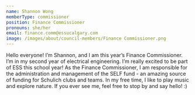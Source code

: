 ```yaml
---
name: Shannon Wong
memberType: commissioner
position: Finance Commissioner
pronouns: she/her
email: finance.comm@essucalgary.com
image: /images/about/council-members/Finance Commissioner.png
---
```


Hello everyone! I’m Shannon, and I am this year’s Finance Commissioner. I’m in my second year of electrical engineering. I’m really excited to be part of ESS this school year! As the Finance Commissioner, I am responsible for the administration and management of the SELF fund - an amazing source of funding for Schulich clubs and teams. In my free time, I like to play music and explore nature. If you ever see me, feel free to stop by and say hello! :)
